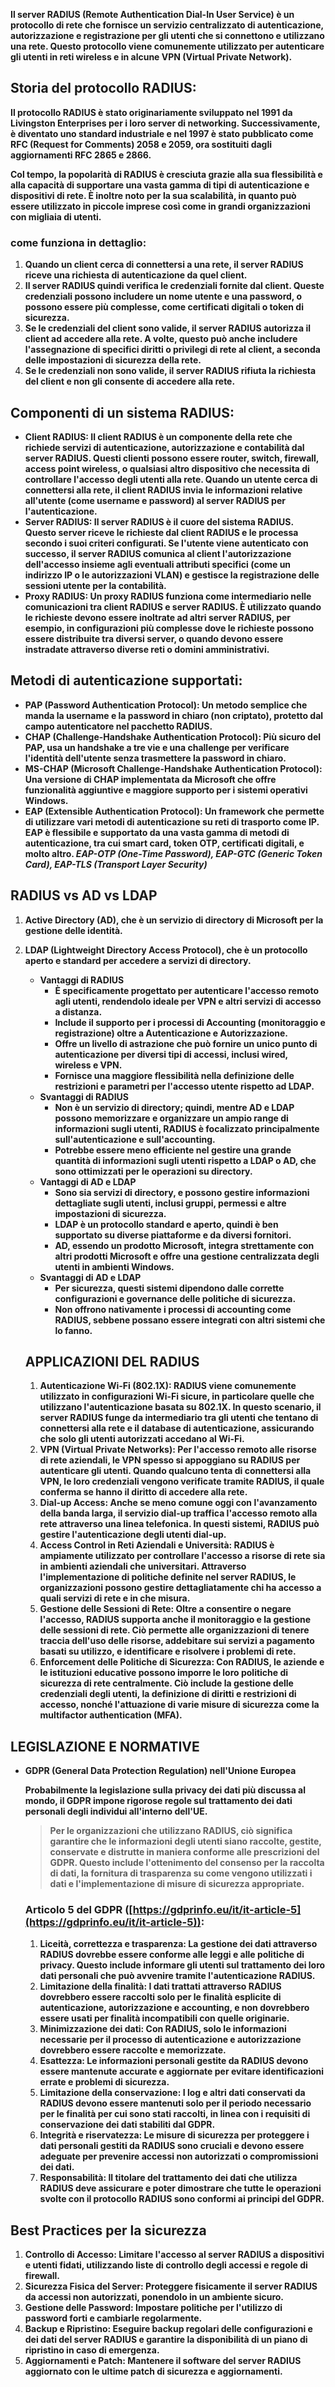 **Il server RADIUS (Remote Authentication Dial-In User Service) è un protocollo di rete che fornisce un servizio centralizzato di autenticazione, autorizzazione e registrazione per gli utenti che si connettono e utilizzano una rete. Questo protocollo viene comunemente utilizzato per autenticare gli utenti in reti wireless e in alcune VPN (Virtual Private Network).**


## Storia del protocollo RADIUS:

**Il protocollo RADIUS è stato originariamente sviluppato nel 1991 da Livingston Enterprises per i loro server di networking. Successivamente, è diventato uno standard industriale e nel 1997 è stato pubblicato come RFC (Request for Comments) 2058 e 2059, ora sostituiti dagli aggiornamenti RFC 2865 e 2866.**

**Col tempo, la popolarità di RADIUS è cresciuta grazie alla sua flessibilità e alla capacità di supportare una vasta gamma di tipi di autenticazione e dispositivi di rete. È inoltre noto per la sua scalabilità, in quanto può essere utilizzato in piccole imprese così come in grandi organizzazioni con migliaia di utenti.**

### come funziona in dettaglio:

1. **Quando un client cerca di connettersi a una rete, il server RADIUS riceve una richiesta di autenticazione da quel client.**
2. **Il server RADIUS quindi verifica le credenziali fornite dal client. Queste credenziali possono includere un nome utente e una password, o possono essere più complesse, come certificati digitali o token di sicurezza.**
3. **Se le credenziali del client sono valide, il server RADIUS autorizza il client ad accedere alla rete. A volte, questo può anche includere l'assegnazione di specifici diritti o privilegi di rete al client, a seconda delle impostazioni di sicurezza della rete.**
4. **Se le credenziali non sono valide, il server RADIUS rifiuta la richiesta del client e non gli consente di accedere alla rete.**

## Componenti di un sistema RADIUS:


- **Client RADIUS: Il client RADIUS è un componente della rete che richiede servizi di autenticazione, autorizzazione e contabilità dal server RADIUS. Questi clienti possono essere router, switch, firewall, access point wireless, o qualsiasi altro dispositivo che necessita di controllare l'accesso degli utenti alla rete. Quando un utente cerca di connettersi alla rete, il client RADIUS invia le informazioni relative all'utente (come username e password) al server RADIUS per l'autenticazione.**
- **Server RADIUS: Il server RADIUS è il cuore del sistema RADIUS. Questo server riceve le richieste dal client RADIUS e le processa secondo i suoi criteri configurati. Se l'utente viene autenticato con successo, il server RADIUS comunica al client l'autorizzazione dell'accesso insieme agli eventuali attributi specifici (come un indirizzo IP o le autorizzazioni VLAN) e gestisce la registrazione delle sessioni utente per la contabilità.**
- **Proxy RADIUS: Un proxy RADIUS funziona come intermediario nelle comunicazioni tra client RADIUS e server RADIUS. È utilizzato quando le richieste devono essere inoltrate ad altri server RADIUS, per esempio, in configurazioni più complesse dove le richieste possono essere distribuite tra diversi server, o quando devono essere instradate attraverso diverse reti o domini amministrativi.**

## Metodi di autenticazione supportati:

- **PAP (Password Authentication Protocol): Un metodo semplice che manda la username e la password in chiaro (non criptato), protetto dal campo autenticatore nel pacchetto RADIUS.**
- **CHAP (Challenge-Handshake Authentication Protocol): Più sicuro del PAP, usa un handshake a tre vie e una challenge per verificare l'identità dell'utente senza trasmettere la password in chiaro.**
- **MS-CHAP (Microsoft Challenge-Handshake Authentication Protocol): Una versione di CHAP implementata da Microsoft che offre funzionalità aggiuntive e maggiore supporto per i sistemi operativi Windows.**
- **EAP (Extensible Authentication Protocol): Un framework che permette di utilizzare vari metodi di autenticazione su reti di trasporto come IP. EAP è flessibile e supportato da una vasta gamma di metodi di autenticazione, tra cui smart card, token OTP, certificati digitali, e molto altro. _EAP-OTP (One-Time Password), EAP-GTC (Generic Token Card), EAP-TLS (Transport Layer Security)_**

## RADIUS vs AD vs LDAP

1. **Active Directory (AD), che è un servizio di directory di Microsoft per la gestione delle identità.**
    
2. **LDAP (Lightweight Directory Access Protocol), che è un protocollo aperto e standard per accedere a servizi di directory.**
    
    - **Vantaggi di RADIUS**
        - **È specificamente progettato per autenticare l'accesso remoto agli utenti, rendendolo ideale per VPN e altri servizi di accesso a distanza.**
        - **Include il supporto per i processi di Accounting (monitoraggio e registrazione) oltre a Autenticazione e Autorizzazione.**
        - **Offre un livello di astrazione che può fornire un unico punto di autenticazione per diversi tipi di accessi, inclusi wired, wireless e VPN.**
        - **Fornisce una maggiore flessibilità nella definizione delle restrizioni e parametri per l'accesso utente rispetto ad LDAP.**
    - **Svantaggi di RADIUS**
        - **Non è un servizio di directory; quindi, mentre AD e LDAP possono memorizzare e organizzare un ampio range di informazioni sugli utenti, RADIUS è focalizzato principalmente sull'autenticazione e sull'accounting.**
        - **Potrebbe essere meno efficiente nel gestire una grande quantità di informazioni sugli utenti rispetto a LDAP o AD, che sono ottimizzati per le operazioni su directory.**
    - **Vantaggi di AD e LDAP**
        - **Sono sia servizi di directory, e possono gestire informazioni dettagliate sugli utenti, inclusi gruppi, permessi e altre impostazioni di sicurezza.**
        - **LDAP è un protocollo standard e aperto, quindi è ben supportato su diverse piattaforme e da diversi fornitori.**
        - **AD, essendo un prodotto Microsoft, integra strettamente con altri prodotti Microsoft e offre una gestione centralizzata degli utenti in ambienti Windows.**
    - **Svantaggi di AD e LDAP**
        - **Per sicurezza, questi sistemi dipendono dalle corrette configurazioni e governance delle politiche di sicurezza.**
        - **Non offrono nativamente i processi di accounting come RADIUS, sebbene possano essere integrati con altri sistemi che lo fanno.**
    
    ## APPLICAZIONI DEL RADIUS
    
    1. **Autenticazione Wi-Fi (802.1X): RADIUS viene comunemente utilizzato in configurazioni Wi-Fi sicure, in particolare quelle che utilizzano l'autenticazione basata su 802.1X. In questo scenario, il server RADIUS funge da intermediario tra gli utenti che tentano di connettersi alla rete e il database di autenticazione, assicurando che solo gli utenti autorizzati accedano al Wi-Fi.**
    2. **VPN (Virtual Private Networks): Per l'accesso remoto alle risorse di rete aziendali, le VPN spesso si appoggiano su RADIUS per autenticare gli utenti. Quando qualcuno tenta di connettersi alla VPN, le loro credenziali vengono verificate tramite RADIUS, il quale conferma se hanno il diritto di accedere alla rete.**
    3. **Dial-up Access: Anche se meno comune oggi con l'avanzamento della banda larga, il servizio dial-up traffica l'accesso remoto alla rete attraverso una linea telefonica. In questi sistemi, RADIUS può gestire l'autenticazione degli utenti dial-up.**
    4. **Access Control in Reti Aziendali e Università: RADIUS è ampiamente utilizzato per controllare l'accesso a risorse di rete sia in ambienti aziendali che universitari. Attraverso l'implementazione di politiche definite nel server RADIUS, le organizzazioni possono gestire dettagliatamente chi ha accesso a quali servizi di rete e in che misura.**
    5. **Gestione delle Sessioni di Rete: Oltre a consentire o negare l'accesso, RADIUS supporta anche il monitoraggio e la gestione delle sessioni di rete. Ciò permette alle organizzazioni di tenere traccia dell'uso delle risorse, addebitare sui servizi a pagamento basati su utilizzo, e identificare e risolvere i problemi di rete.**
    6. **Enforcement delle Politiche di Sicurezza: Con RADIUS, le aziende e le istituzioni educative possono imporre le loro politiche di sicurezza di rete centralmente. Ciò include la gestione delle credenziali degli utenti, la definizione di diritti e restrizioni di accesso, nonché l'attuazione di varie misure di sicurezza come la multifactor authentication (MFA).**

## LEGISLAZIONE E NORMATIVE

- **GDPR (General Data Protection Regulation) nell'Unione Europea**
    
    **Probabilmente la legislazione sulla privacy dei dati più discussa al mondo, il GDPR impone rigorose regole sul trattamento dei dati personali degli individui all'interno dell'UE.**
    
    > **Per le organizzazioni che utilizzano RADIUS, ciò significa garantire che le informazioni degli utenti siano raccolte, gestite, conservate e distrutte in maniera conforme alle prescrizioni del GDPR. Questo include l'ottenimento del consenso per la raccolta di dati, la fornitura di trasparenza su come vengono utilizzati i dati e l'implementazione di misure di sicurezza appropriate.**
    
    ### **Articolo 5 del GDPR ([https://gdprinfo.eu/it/it-article-5](https://gdprinfo.eu/it/it-article-5)):**
    
    1. **Liceità, correttezza e trasparenza: La gestione dei dati attraverso RADIUS dovrebbe essere conforme alle leggi e alle politiche di privacy. Questo include informare gli utenti sul trattamento dei loro dati personali che può avvenire tramite l'autenticazione RADIUS.**
    2. **Limitazione della finalità: I dati trattati attraverso RADIUS dovrebbero essere raccolti solo per le finalità esplicite di autenticazione, autorizzazione e accounting, e non dovrebbero essere usati per finalità incompatibili con quelle originarie.**
    3. **Minimizzazione dei dati: Con RADIUS, solo le informazioni necessarie per il processo di autenticazione e autorizzazione dovrebbero essere raccolte e memorizzate.**
    4. **Esattezza: Le informazioni personali gestite da RADIUS devono essere mantenute accurate e aggiornate per evitare identificazioni errate e problemi di sicurezza.**
    5. **Limitazione della conservazione: I log e altri dati conservati da RADIUS devono essere mantenuti solo per il periodo necessario per le finalità per cui sono stati raccolti, in linea con i requisiti di conservazione dei dati stabiliti dal GDPR.**
    6. **Integrità e riservatezza: Le misure di sicurezza per proteggere i dati personali gestiti da RADIUS sono cruciali e devono essere adeguate per prevenire accessi non autorizzati o compromissioni dei dati.**
    7. **Responsabilità: Il titolare del trattamento dei dati che utilizza RADIUS deve assicurare e poter dimostrare che tutte le operazioni svolte con il protocollo RADIUS sono conformi ai principi del GDPR.**

## Best Practices per la sicurezza

1. **Controllo di Accesso: Limitare l'accesso al server RADIUS a dispositivi e utenti fidati, utilizzando liste di controllo degli accessi e regole di firewall.**
2. **Sicurezza Fisica del Server: Proteggere fisicamente il server RADIUS da accessi non autorizzati, ponendolo in un ambiente sicuro.**
3. **Gestione delle Password: Impostare politiche per l'utilizzo di password forti e cambiarle regolarmente.**
4. **Backup e Ripristino: Eseguire backup regolari delle configurazioni e dei dati del server RADIUS e garantire la disponibilità di un piano di ripristino in caso di emergenza.**
5. **Aggiornamenti e Patch: Mantenere il software del server RADIUS aggiornato con le ultime patch di sicurezza e aggiornamenti.**